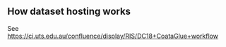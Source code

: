 How dataset hosting works
-------------------------


See https://ci.uts.edu.au/confluence/display/RIS/DC18+CoataGlue+workflow